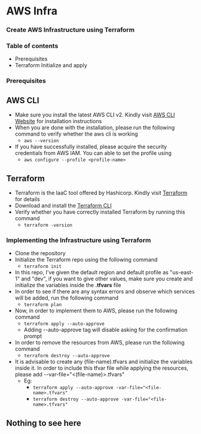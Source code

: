 # AWS Infra

### Create AWS Infrastructure using Terraform

### Table of contents

- Prerequisites
- Terraform Initialize and apply

### Prerequisites

## AWS CLI

- Make sure you install the latest AWS CLI v2. Kindly visit [AWS CLI Website](https://aws.amazon.com/cli/) for installation instructions
- When you are done with the installation, please run the following command to verify whether the aws cli is working
  - `aws --version`
- If you have successfully installed, please acquire the security credentials from AWS IAM. You can able to set the profile using
  - `aws configure --profile <profile-name>`

## Terraform

- Terraform is the IaaC tool offered by Hashicorp. Kindly visit [Terraform](https://www.terraform.io/) for details
- Download and install the [Terraform CLI](https://developer.hashicorp.com/terraform/downloads?product_intent=terraform)
- Verify whether you have correctly installed Terraform by running this command
  - `terraform -version`

### Implementing the Infrastructure using Terraform

- Clone the repository
- Initialize the Terraform repo using the following command
  - `terraform init`
- In this repo, I've given the default region and default profile as "us-east-1" and "dev", if you want to give other values, make sure you create and initialize the variables inside the **.tfvars** file
- In order to see if there are any syntax errors and observe which services will be added, run the following command
  - `terraform plan`
- Now, in order to implement them to AWS, please run the following command
  - `terraform apply --auto-approve`
  - Adding --auto-approve tag will disable asking for the confirmation prompt
- In order to remove the resources from AWS, please run the following command
  - `terraform destroy --auto-approve`
- It is advisable to create any (file-name).tfvars and initialize the variables inside it. In order to include this tfvar file while applying the resources, please add --var-file="<(file-name)>.tfvars"
  - Eg:
    - `terraform apply --auto-approve -var-file="<file-name>.tfvars"`
    - `terraform destroy --auto-approve -var-file="<file-name>.tfvars"`

## Nothing to see here
